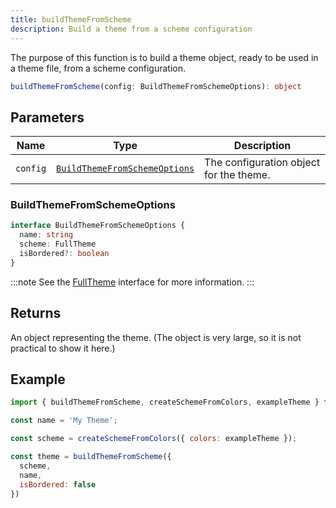 ```yaml
---
title: buildThemeFromScheme
description: Build a theme from a scheme configuration
---
```


The purpose of this function is to build a theme object, ready to be used in a theme file, from a scheme configuration.

```ts
buildThemeFromScheme(config: BuildThemeFromSchemeOptions): object
```

## Parameters

| Name | Type | Description |
| ---- | ---- | ----------- |
| `config` | [`BuildThemeFromSchemeOptions`](#buildthemefromschemeoptions) | The configuration object for the theme. |

### BuildThemeFromSchemeOptions

```ts
interface BuildThemeFromSchemeOptions {
  name: string
  scheme: FullTheme
  isBordered?: boolean
}
```

:::note
See the [FullTheme](/docs/types/full-theme) interface for more information.
:::

## Returns

An object representing the theme.
(The object is very large, so it is not practical to show it here.)

## Example

```js
import { buildThemeFromScheme, createSchemeFromColors, exampleTheme } from 'vs-theme-builder';

const name = 'My Theme';

const scheme = createSchemeFromColors({ colors: exampleTheme });

const theme = buildThemeFromScheme({
  scheme,
  name,
  isBordered: false
})
```
